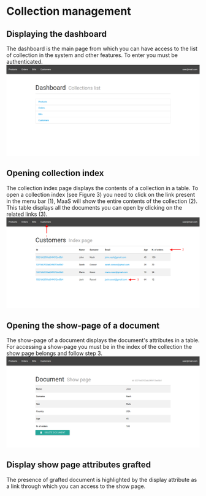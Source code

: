 # Collection management
## Displaying the dashboard
The dashboard is the main page from which you can have access to the list of collection in the system and other features. To enter you must be authenticated.
![](../img/dashboard.png)

## Opening collection index
The collection index page displays the contents of a collection in a table. To open a collection index (see Figure 3) you need to click on the link present in the menu bar (1), MaaS will show the entire contents of the collection (2). This table displays all the documents you can open by clicking on the related links (3).
![](../img/collectionIndexPage.png)

## Opening the show-page of a document
The show-page of a document displays the document's attributes in a table. For accessing a show-page you must be in the index of the collection the show page belongs and follow step 3.
![](../img/documentShowPage.png)

## Display show page attributes grafted
The presence of grafted document is highlighted by the display attribute as a link through which you can access to the show page.
